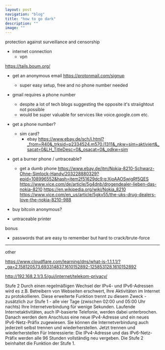 ```yaml
---
layout: post
navigation: "blog"
title: "how to go dark"
description: ""
image: ""
---
```


protection against surveillance and censorship

- internet connection
  - vpn


https://tails.boum.org/

- get an anonymous email
  https://protonmail.com/signup
  - super easy setup, free and no phone number needed

- gmail requires a phone number
  - despite a lot of tech blogs suggesting the opposite it's straiightout not possible
  - would be super valuable for services like voice.google.com etc.

- get a phone number?
  - sim card?
    - ebay
      https://www.ebay.de/sch/i.html?_from=R40&_trksid=p2334524.m570.l1311&_nkw=sim+aktiviert&_sacat=0&LH_TitleDesc=0&_osacat=0&_odkw=sim
- get a burner phone / untraceable?
  - get a dumb phone
    https://www.ebay.de/itm/Nokia-8210-Schwarz-Ohne-Simlock-Handy/203228880329?epid=108996552&hash=item2f51629dc9:g:XjoAAOSwigRf5QES
    https://www.vice.com/de/article/5g4dnb/drogendealer-lieben-das-nokia-8210
    https://en.wikipedia.org/wiki/Nokia_8210
    https://www.vice.com/en_us/article/5gkv55/the-uks-drug-dealers-love-the-nokia-8210-988

- buy bitcoin anonymous?
- untraceable printer



bonus
- passwords that are easy to remember but hard to crack/brute-force



---

other

https://www.cloudflare.com/learning/dns/what-is-1.1.1.1/?_ga=2.158120573.693314837.1610152892-125853128.1610152892

http://192.168.2.1/3.5/gui/internet/telekom-privacy/

Stufe 2
Durch einen regelmäßigen Wechsel der IPv4- und IPv6-Adressen wird es z.B. Betreibern von Webseiten erschwert, Ihre Aktivitäten im Internet zu protokollieren. Diese erweiterte Funktion trennt zu diesem Zweck - zusätzlich zur Stufe 1 - alle vier Tage (zwischen 02:00 und 05:00 Uhr nachts) Ihre Internetverbindung für wenige Sekunden. Laufende Internetaktivitäten, auch IP-basierte Telefonie, werden dabei unterbrochen. Danach werden dem Anschluss eine neue IPv4-Adresse und ein neues IPv6-Netz-Präfix zugewiesen.
Sie können die Internetverbindung auch jederzeit selbst trennen und wiederherstellen.
Jetzt trennen und wiederherstellen
Für Interessierte:
Die IPv4-Adresse und das IPv6-Netz-Präfix werden alle 96 Stunden vollständig neu vergeben. Die Stufe 2 beinhaltet die Funktion der Stufe 1.
